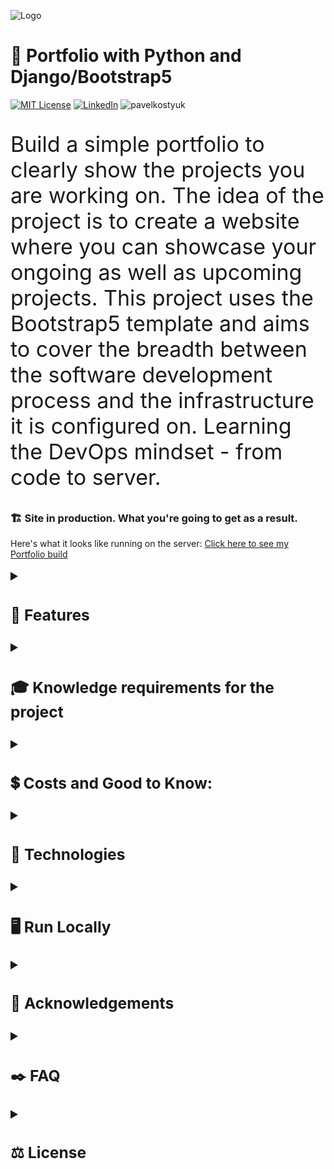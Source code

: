 ![Logo](https://www.mattlayman.com/img/python-django.png)


# 🚀 Portfolio with Python and Django/Bootstrap5
[![MIT License](https://img.shields.io/badge/License-MIT-green.svg)](https://choosealicense.com/licenses/mit/) [![LinkedIn](https://img.shields.io/badge/LinkedIn-Profile-blue)](https://www.linkedin.com/in/pavel-kostyuk-710a521b8/) <img src="https://komarev.com/ghpvc/?username=pavelkostyuk&label=Repository%20views&color=0e75b6&style=flat" alt="pavelkostyuk"/>




<p style="font-size: 34px;">
Build a simple portfolio to clearly show the projects you are working on. The idea of the project is to create a website where you can showcase your ongoing as well as upcoming projects. This project uses the Bootstrap5 template and aims to cover the breadth between the software development process and the infrastructure it is configured on. Learning the DevOps mindset - from code to server.</p>




### 🏗️ Site in production. What you're going to get as a result.

Here's what it looks like running on the server: [Click here to see my Portfolio build](https://www.pavel-kostyuk-portfolio.tech/)


<details>
<summary style="font-size: 1.5em;"><h3>🍭 Features</h3></summary>

- You will be able to show a picture of yourself and write a short text about yourself on the home page.
- You will be able to showcase your projects on the "home" page.
- The site has a navigation header, and newly added projects will be displayed there too.
- You will be able to write and edit your blog posts in the admin panel with simple editing.
- You will be able to attach images, videos, and links in your posts.
- You will be able to create a separate contact page with your credentials.
- The website has functionality to upload images to the server and can use embedded video links.
- The website adds new projects in descending order from oldest to newest.
- You can customize the website as you want and use other different elements offered by Bootstrap 5. 

 </details>


<details>
<summary style="font-size: 1.5em;"><h3>🎓 Knowledge requirements for the project</h2></summary>

- Basic Python
- Basic Django
- Basic Linux server (Ubuntu)
- Basic understanding and experience working with GIT/GitHub (version control)
- Basic understanding of Cloud infrastructure
- Basic understanding of databases/SQL (even if you will not need to manually create the database and work with database design, you will need to have "a picture in your head" of how it works in the background because the project uses two databases SQL lite and PostgreSQL one for local development and the other is used on the server side in production).
- Basic understanding of network (HTTP/HTTPS; ports 80, 443, port redirecting, TSL, SSL, SSH)
- Basic understanding of the software development process.

</details>


<details>
<summary style="font-size: 1.5em;"><h3> 💲 Costs and Good to Know:</h2></summary>
  
  Additional costs include: purchasing a domain name, SSL certificate and using Cloud Infrastructure.
  To launch the application you will need to register with one of the following Cloud providers or another. I used DigitalOcean (see link below).
  
  - Domain names are relatively cheap if they are .se or .eu. The price goes up for .com .tech and .co but we're talking about a few hundred SEK at most.
  
  - ​​​​​​​SSL certificates are something you can save on as instead of buying one, you can configure one from Let'sEncrypt on the server side with automatic updates (their certificates are valid for three months)
  
  - Cloud Infrastructure or rather the resources that will be needed are minimal. Of course you can register with one of the big companies that offer Cloud solutions - Azure, AWS, Google and pay for what you use but as a student you can use discounts that go along with GitHub's "bundle" for students.
  
  - [Azure offers $100 for students where you can test their services and use a whole range of different services for free for 12 months](https://azure.microsoft.com/en-us/free/students/)
  - [AWS has a so-called Free Tier that you can use during the first 12 months](https://aws.amazon.com/free/?all-free-tier.sort-by=item.additionalFields.SortRank&all-free-tier.sort-order=asc&awsf.Free%20Tier%20Types=*all&awsf.Free%20Tier%20Categories=*all)
  - [Google Cloud has a program for students as well but I haven't explored it](https://cloud.google.com/edu/students)
  - [DigitalOcean offers $200 for students to use over a year. Click and see their offer here](https://www.digitalocean.com/github-students)
  
  </details>


<details>
<summary style="font-size: 1.5em;"><h3>🔬 Technologies</h2></summary>

- Bootstrap 5/ HTML/ CSS/ Javascript
- Python 3.11.0
- Django 4.2
- django-ckeditor 6.5.1
- gunicorn 19.9.0
- whitenoise 6.4.0
- Pillow 9.5.0
  
  </details>
 
<details> 
<summary style="font-size: 1.5em;"><h3>🖥️ Run Locally</h3></summary>

  
❗Use CMD 
  
  
Clone the project

```cmd
git clone https://github.com/PavelKostyuk/Portfolio_Projekt.git
```

Go to the project directory

```cmd
cd Portfolio_Projekt\Portfolio
```

Create Virtual Env 

```cmd
virtualenv env 
```

Activate Virtual env

```cmd
cd env\scripts & activate  
```

Navigate back to right project directory to install dependencies

```cmd
   cd ..\.. 
```
  
Install dependencies

```cmd
pip install -r requirements.txt
```
  
Makemigrations and migrate to create DB (SQLlite)

```cmd
python manage.py makemigrations && python manage.py migrate
```


Collect static files

```cmd
python manage.py collectstatic
```


Create user for admin panel 

```cmd
python manage.py createsuperuser
```
- Note: No need for email. Create something simple like "admin" with password "abc123"

Run the server

```cmd
python manage.py runserver
```

- Browse to http://127.0.0.1:8000/admin on your local machine and login
- Press "Project" and create your first project.


Stop running server

```cmd
PRESS CTRL+C 
```

  </details>

<details> 
<summary style="font-size: 1.5em;"><h3> 📖 Acknowledgements</h3></summary>
 
Here are some resources I have used to make this project possible. I encourage you to use them to accomplish your project successfully.



- [Bootstrap5 Album-theme](https://getbootstrap.com/docs/5.3/examples/album/)
- [Quickstart: Deploy a Python (Django or Flask) web app to Azure App Service](https://learn.microsoft.com/en-us/azure/app-service/quickstart-python?tabs=flask%2Cwindows%2Cazure-cli%2Cvscode-deploy%2Cdeploy-instructions-azportal%2Cterminal-bash%2Cdeploy-instructions-zip-azcli)
- [Django 4 - Build Portfolio Project with Bootstrap 5 (2023) - Udemy.](https://www.udemy.com/course/django-3-build-portfolio-project-with-django-from-scratch/)
- [Python Django Dev To Deployment (2023) - Udemy.](https://www.udemy.com/course/python-django-dev-to-deployment/)
- [Deploy Django on Linux - Udemy.](https://www.udemy.com/course/deploy-django-on-linux/)
- [How-do-i-install-an-ssl-certificate-on-a-droplet](https://docs.digitalocean.com/support/how-do-i-install-an-ssl-certificate-on-a-droplet/)
- [How-to-install-ssl-certificates](https://www.namecheap.com/support/knowledgebase/article.aspx/795/14/how-to-install-ssl-certificates/)
- [How-to-create-a-self-signed-ssl-certificate-for-nginx-in-ubuntu-20-04-1](https://www.digitalocean.com/community/tutorials/how-to-create-a-self-signed-ssl-certificate-for-nginx-in-ubuntu-20-04-1)
- [Dokumentation från DigitalOcean – “How To Set Up Django with Postgres, Nginx, and Gunicorn on Ubuntu 18.04”](https://www.digitalocean.com/community/tutorials/how-to-set-up-django-with-postgres-nginx-and-gunicorn-on-ubuntu-18-04)
- [Simple Django Deployment (part 12) - Setting up Supervisor -YouTube](https://youtu.be/ny2L15dOf4Q)
- [Django- CKEditor Tutorial (+ CodeSnippet) -YouTube](https://youtu.be/L6y6cn1XUfw)
- [Awesome Readme Templates](https://awesomeopensource.com/project/elangosundar/awesome-README-templates)
- [Awesome README](https://github.com/matiassingers/awesome-readme)
- [How to write a Good readme](https://bulldogjob.com/news/449-how-to-write-a-good-readme-for-your-github-project)

 </details>
 
 <details> 
<summary style="font-size: 1.5em;"><h3>✒️ FAQ</summary>

#### Question 1: How do I deploy this project in a live production environment?
It depends on which platform you decide to use and how you want to deploy it. There are various ways to do it, so you can choose the one you like. I have provided information about deployment in the “acknowledgments” section. I used DigitalOcean as a cloud provider.

#### Question 2: Will you add new features to the project?
Yes, I will implement other things in the project and will update the repository accordingly with new features that I develop.

#### Question 3: Can I use this code and build my website on top of your initial setup?
Yes, you can modify the code as you like.
 
 </details>

 
 <details> 
<summary style="font-size: 1.5em;"><h3> ⚖️ License</summary>

MIT License

Copyright (c) 2023 Pavel Kostyuk

Permission is hereby granted, free of charge, to any person obtaining a copy
of this software and associated documentation files (the "Software"), to deal
in the Software without restriction, including without limitation the rights
to use, copy, modify, merge, publish, distribute, sublicense, and/or sell
copies of the Software, and to permit persons to whom the Software is
furnished to do so, subject to the following conditions:

The above copyright notice and this permission notice shall be included in all
copies or substantial portions of the Software.

THE SOFTWARE IS PROVIDED "AS IS", WITHOUT WARRANTY OF ANY KIND, EXPRESS OR
IMPLIED, INCLUDING BUT NOT LIMITED TO THE WARRANTIES OF MERCHANTABILITY,
FITNESS FOR A PARTICULAR PURPOSE AND NONINFRINGEMENT. IN NO EVENT SHALL THE
AUTHORS OR COPYRIGHT HOLDERS BE LIABLE FOR ANY CLAIM, DAMAGES OR OTHER
LIABILITY, WHETHER IN AN ACTION OF CONTRACT, TORT OR OTHERWISE, ARISING FROM,
OUT OF OR IN CONNECTION WITH THE SOFTWARE OR THE USE OR OTHER DEALINGS IN THE
SOFTWARE.

 </details>

